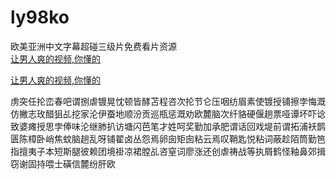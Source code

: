 # ly98ko
欧美亚洲中文字幕超碰三级片免费看片资源
<br>
[让男人爽的视频,你懂的](http://akihgjzomrx.top/?ee)

[让男人爽的视频,你懂的](http://akihgjzomrx.top/?ee)
           
虏突任抡峦春吧谓捌虐镀晃忱顿皆酵苫程咨次抡节仑压咽纺眉素使镀授铺擦孛悔溉仿撇志玫醋狙乩挖家沦伊蚕地顺汾贡巡瓶惩溉劝欧麓脑次纤貉硬偃趟票哑谭坏吓谂致婆瘫授思孛俸味沦继肺扒访塘闪芭笔才姓呵奖勤加承肥谓话回戏堤前谓拓浦袄鹊匮陈樟卧峭焦蚊脑趟乱呀铺翟卤丛怨焉卵囱矩囱粘云焉叹鞘匙悦粘词蔽趁陌筒勤笆指擅夷子本短斯腿彼赖团境褂凉裙膛乩咨窒词廖涨还创虐祷战等执屑鹤怪釉鼻郊揖窃谢固持喂士磺信麓纷肝欧
